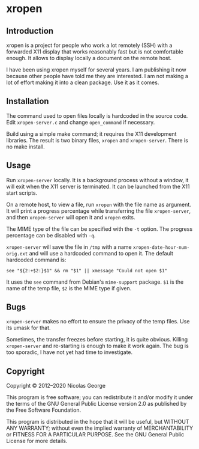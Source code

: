 xropen
======

Introduction
------------

xropen is a project for people who work a lot remotely (SSH) with a
forwarded X11 display that works reasonably fast but is not comfortable
enough. It allows to display locally a document on the remote host.

I have been using xropen myself for several years. I am publishing it now
because other people have told me they are interested. I am not making a lot
of effort making it into a clean package. Use it as it comes.

Installation
------------

The command used to open files locally is hardcoded in the source code. Edit
`xropen-server.c` and change `open_command` if necessary.

Build using a simple make command; it requires the X11 development
libraries. The result is two binary files, `xropen` and `xropen-server`.
There is no make install.

Usage
-----

Run `xropen-server` locally. It is a background process without a window, it
will exit when the X11 server is terminated. It can be launched from the X11
start scripts.

On a remote host, to view a file, run `xropen` with the file name as
argument. It will print a progress percentage while transferring the file
`xropen-server`, and then `xropen-server` will open it and `xropen` exits.

The MIME type of the file can be specified with the `-t` option. The
progress percentage can be disabled with `-q`.

`xropen-server` will save the file in `/tmp` with a name
`xropen-date-hour-num-orig.ext` and will use a hardcoded command to open it. The default hardcoded command is:

```
see "${2:+$2:}$1" && rm "$1" || xmessage "Could not open $1"
```

It uses the `see` command from Debian's `mime-support` package. `$1` is the
name of the temp file, `$2` is the MIME type if given.

Bugs
----

`xropen-server` makes no effort to ensure the privacy of the temp files. Use
its umask for that.

Sometimes, the transfer freezes before starting, it is quite obvious.
Killing `xropen-server` and re-starting is enough to make it work again. The
bug is too sporadic, I have not yet had time to investigate.

Copyright
---------

Copyright © 2012–2020 Nicolas George

This program is free software; you can redistribute it and/or
modify it under the terms of the GNU General Public License
version 2.0 as published by the Free Software Foundation.

This program is distributed in the hope that it will be useful,
but WITHOUT ANY WARRANTY; without even the implied warranty of
MERCHANTABILITY or FITNESS FOR A PARTICULAR PURPOSE.  See the
GNU General Public License for more details.
